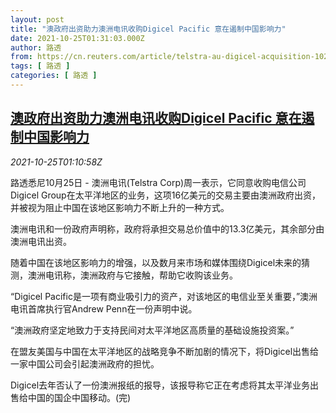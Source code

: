 ```yaml
---
layout: post
title: "澳政府出资助力澳洲电讯收购Digicel Pacific 意在遏制中国影响力"
date: 2021-10-25T01:31:03.000Z
author: 路透
from: https://cn.reuters.com/article/telstra-au-digicel-acquisition-1025-idCNKBS2HF01U
tags: [ 路透 ]
categories: [ 路透 ]
---
```

<!--1635125463000-->
[澳政府出资助力澳洲电讯收购Digicel Pacific 意在遏制中国影响力](https://cn.reuters.com/article/telstra-au-digicel-acquisition-1025-idCNKBS2HF01U)
------

<div>
<div><i>2021-10-25T01:10:58Z</i></div><p>路透悉尼10月25日 - 澳洲电讯(Telstra Corp)周一表示，它同意收购电信公司Digicel Group在太平洋地区的业务，这项16亿美元的交易主要由澳洲政府出资，并被视为阻止中国在该地区影响力不断上升的一种方式。</p><p>澳洲电讯和一份政府声明称，政府将承担交易总价值中的13.3亿美元，其余部分由澳洲电讯出资。</p><p>随着中国在该地区影响力的增强，以及数月来市场和媒体围绕Digicel未来的猜测，澳洲电讯称，澳洲政府与它接触，帮助它收购该业务。</p><p>“Digicel Pacific是一项有商业吸引力的资产，对该地区的电信业至关重要，”澳洲电讯首席执行官Andrew Penn在一份声明中说。</p><p>“澳洲政府坚定地致力于支持民间对太平洋地区高质量的基础设施投资案。”</p><p>在盟友美国与中国在太平洋地区的战略竞争不断加剧的情况下，将Digicel出售给一家中国公司会引起澳洲政府的担忧。</p><p>Digicel去年否认了一份澳洲报纸的报导，该报导称它正在考虑将其太平洋业务出售给中国的国企中国移动。(完)</p>
</div>
